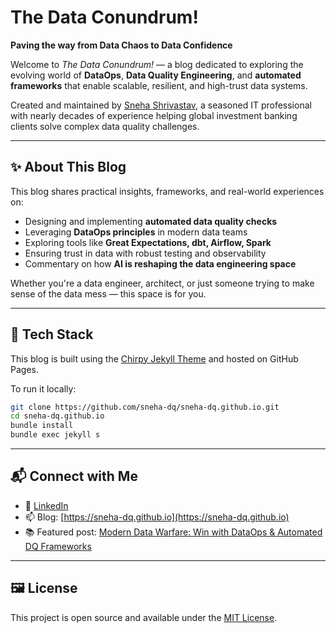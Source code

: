 # The Data Conundrum!

**Paving the way from Data Chaos to Data Confidence**

Welcome to *The Data Conundrum!* — a blog dedicated to exploring the evolving world of **DataOps**, **Data Quality Engineering**, and **automated frameworks** that enable scalable, resilient, and high-trust data systems.

Created and maintained by [Sneha Shrivastav](https://www.linkedin.com/in/snehashrivastav), a seasoned IT professional with nearly decades of experience helping global investment banking clients solve complex data quality challenges.

---

## ✨ About This Blog
This blog shares practical insights, frameworks, and real-world experiences on:

- Designing and implementing **automated data quality checks**
- Leveraging **DataOps principles** in modern data teams
- Exploring tools like **Great Expectations, dbt, Airflow, Spark**
- Ensuring trust in data with robust testing and observability
- Commentary on how **AI is reshaping the data engineering space**

Whether you're a data engineer, architect, or just someone trying to make sense of the data mess — this space is for you.

---

## 🧱 Tech Stack
This blog is built using the [Chirpy Jekyll Theme](https://github.com/cotes2020/jekyll-theme-chirpy) and hosted on GitHub Pages.

To run it locally:
```bash
git clone https://github.com/sneha-dq/sneha-dq.github.io.git
cd sneha-dq.github.io
bundle install
bundle exec jekyll s
```

---

## 📬 Connect with Me
- 💼 [LinkedIn](https://www.linkedin.com/in/snehashrivastav)
- 📫 Blog: [https://sneha-dq.github.io](https://sneha-dq.github.io)
- 📚 Featured post: [Modern Data Warfare: Win with DataOps & Automated DQ Frameworks](https://sneha-dq.github.io/posts/dataops-automated-dq/)

---

## 🖼️ License
This project is open source and available under the [MIT License](LICENSE).
